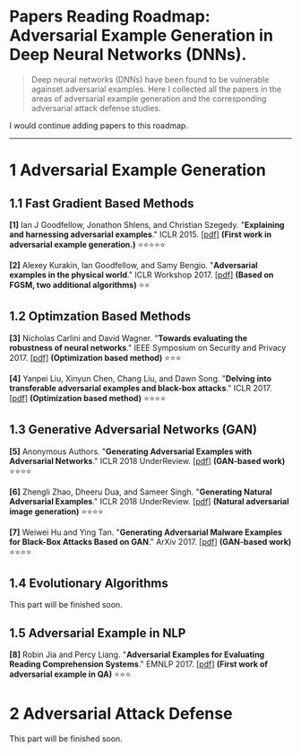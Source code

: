 # Papers Reading Roadmap: Adversarial Example Generation in Deep Neural Networks (DNNs). 

>Deep neural networks (DNNs) have been found to be vulnerable againset adversarial examples. Here I collected all the papers in the areas of adversarial example generation and the corresponding adversarial attack defense studies.

I would continue adding papers to this roadmap.

---------------------------------------

# 1 Adversarial Example Generation

## 1.1 Fast Gradient Based Methods
**[1]** Ian J Goodfellow, Jonathon Shlens, and Christian Szegedy. "**Explaining and harnessing adversarial examples**." ICLR 2015. [[pdf]](https://arxiv.org/pdf/1412.6572.pdf) **(First work in adversarial example generation.)** :star::star::star::star::star:

**[2]** Alexey Kurakin, Ian Goodfellow, and Samy Bengio. "**Adversarial examples in the physical world**." ICLR Workshop 2017. [[pdf]](https://arxiv.org/pdf/1607.02533.pdf) **(Based on FGSM, two additional algorithms)** :star::star:

## 1.2 Optimzation Based Methods
**[3]** Nicholas Carlini and David Wagner. "**Towards evaluating the robustness of neural networks**." IEEE Symposium on Security and Privacy 2017. [[pdf]](https://arxiv.org/pdf/1608.04644.pdf) **(Optimization based method)** :star::star::star:

**[4]** Yanpei Liu, Xinyun Chen, Chang Liu, and Dawn Song. "**Delving into transferable adversarial examples and black-box attacks**." ICLR 2017. [[pdf]](https://arxiv.org/pdf/1608.04644.pdf) **(Optimization based method)** :star::star::star::star:

## 1.3 Generative Adversarial Networks (GAN)
**[5]** Anonymous Authors. "**Generating Adversarial Examples with Adversarial Networks**." ICLR 2018 UnderReview. [[pdf]](https://openreview.net/pdf?id=HknbyQbC-) **(GAN-based work)** :star::star::star::star:

**[6]** Zhengli Zhao, Dheeru Dua, and Sameer Singh. "**Generating Natural Adversarial Examples**." ICLR 2018 UnderReview. [[pdf]](https://arxiv.org/pdf/1710.11342.pdf) **(Natural adversarial image generation)** :star::star::star::star:

**[7]** Weiwei Hu and Ying Tan. "**Generating Adversarial Malware Examples for Black-Box Attacks Based on GAN**." ArXiv 2017. [[pdf]](https://arxiv.org/pdf/1702.05983.pdf) **(GAN-based work)** :star::star::star::star:

## 1.4 Evolutionary Algorithms
This part will be finished soon.

## 1.5 Adversarial Example in NLP
**[8]** Robin Jia and Percy Liang. "**Adversarial Examples for Evaluating Reading Comprehension Systems**." EMNLP 2017. [[pdf]](https://arxiv.org/pdf/1707.07328.pdf) **(First work of adversarial example in QA)** :star::star::star:


# 2 Adversarial Attack Defense

This part will be finished soon.